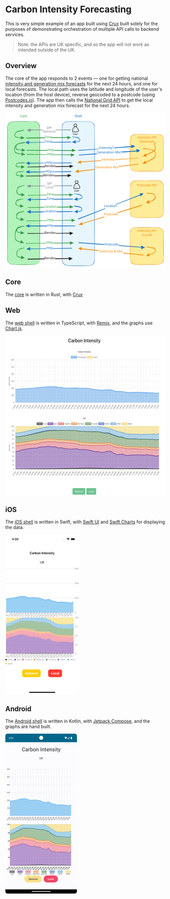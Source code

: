 # Carbon Intensity Forecasting

This is very simple example of an app built using
[Crux](https://github.com/redbadger/crux) built solely for the purposes of
demonstrating orchestration of multiple API calls to backend services.

> Note: the APIs are UK specific, and so the app will not work as intended
> outside of the UK.

## Overview

The core of the app responds to 2 events — one for getting national
[intensity and generation mix forecasts](https://carbonintensity.org.uk/) for
the next 24 hours, and one for local forecasts. The local path uses the latitude
and longitude of the user's location (from the host device), reverse geocoded to
a postcode (using [Postcodes.io](https://api.postcodes.io/)). The app then calls
the
[National Grid API](https://carbon-intensity.github.io/api-definitions/?shell#carbon-intensity-api-v2-0-0)
to get the local intensity and generation mix forecast for the next 24 hours.

![flow](./docs/flow.svg)

## Core

The [core](./shared/) is written in Rust, with
[Crux](https://github.com/redbadger/crux)

## Web

The [web shell](./web-remix/) is written in TypeScript, with
[Remix](https://remix.run/), and the graphs use
[Chart.js](https://www.chartjs.org/).

<img src="./docs/web.webp" height="500">

## iOS

The [iOS shell](./iOS/) is written in Swift, with
[Swift UI](https://developer.apple.com/xcode/swiftui/) and
[Swift Charts](https://developer.apple.com/documentation/charts) for displaying
the data.

<img src="./docs/iOS.webp" height="500">

## Android

The [Android shell](./Android/) is written in Kotlin, with
[Jetpack Compose](https://developer.android.com/jetpack/compose), and the graphs
are hand built.

<img src="./docs/android.webp" height="500">
